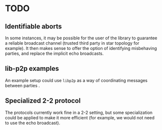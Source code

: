 # TODO

## Identifiable aborts

In some instances, it may be possible for the user of the library to guarantee a reliable broadcast channel (trusted third party in star topology for example).
It then makes sense to offer the option of identifying misbehaving parties, and replace the implicit echo broadcasts.

## lib-p2p examples

An example setup could use `libp2p` as a way of coordinating messages between parties .

## Specialized 2-2 protocol

The protocols currently work fine in a 2-2 setting,
but some specialization could be applied to make it more efficient
(for example, we would not need to use the echo broadcast).
